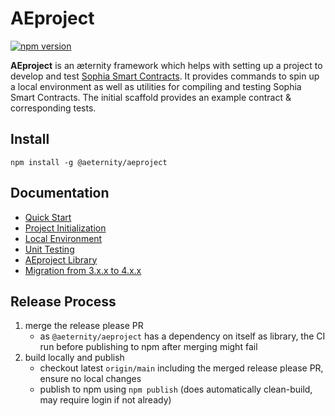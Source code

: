# AEproject

[![npm version](https://badge.fury.io/js/%40aeternity%2Faeproject.svg)](https://badge.fury.io/js/%40aeternity%2Faeproject)

**AEproject** is an æternity framework which helps with setting up a project to develop and test [Sophia Smart Contracts](https://github.com/aeternity/aesophia). It provides commands to spin up a local environment as well as utilities for compiling and testing Sophia Smart Contracts. The initial scaffold provides an example contract & corresponding tests.

## Install

```text
npm install -g @aeternity/aeproject
```

## Documentation

- [Quick Start](docs/index.md)
- [Project Initialization](docs/cli/init.md)
- [Local Environment](docs/cli/env.md)
- [Unit Testing](docs/cli/test.md)
- [AEproject Library](docs/lib.md)
- [Migration from 3.x.x to 4.x.x](docs/migration-from-3.x.x-to-4.x.x.md)

## Release Process

1. merge the release please PR
   - as `@aeternity/aeproject` has a dependency on itself as library, the CI run before publishing to npm after merging might fail
2. build locally and publish
   - checkout latest `origin/main` including the merged release please PR, ensure no local changes
   - publish to npm using `npm publish` (does automatically clean-build, may require login if not already)
